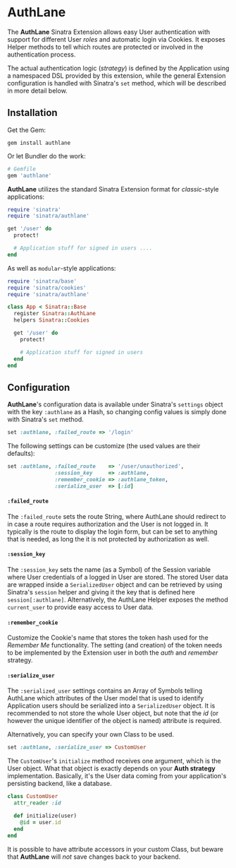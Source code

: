 # AuthLane

The **AuthLane** Sinatra Extension allows easy User authentication with support for different User *roles* and automatic login via Cookies. It exposes Helper methods to tell which routes are protected or involved in the authentication process.

The actual authentication logic (*strategy*) is defined by the Application using a namespaced DSL provided by this extension, while the general Extension configuration is handled with Sinatra's `set` method, which will be described in more detail below.

## Installation

Get the Gem:

```
gem install authlane
```

Or let Bundler do the work:

``` ruby
# Gemfile
gem 'authlane'
```

**AuthLane** utilizes the standard Sinatra Extension format for *classic*-style applications:

``` ruby
require 'sinatra'
require 'sinatra/authlane'

get '/user' do
  protect!

  # Application stuff for signed in users ....
end
```

As well as `modular`-style applications:

``` ruby
require 'sinatra/base'
require 'sinatra/cookies'
require 'sinatra/authlane'

class App < Sinatra::Base
  register Sinatra::AuthLane
  helpers Sinatra::Cookies

  get '/user' do
    protect!

    # Application stuff for signed in users
  end
end
```

## Configuration

**AuthLane**'s configuration data is available under Sinatra's `settings` object with the key `:authlane` as a Hash, so changing config values is simply done with Sinatra's `set` method.

``` ruby
set :authlane, :failed_route => '/login'
```

The following settings can be customize (the used values are their defaults):

``` ruby
set :authlane, :failed_route    => '/user/unauthorized',
               :session_key     => :authlane,
               :remember_cookie => :authlane_token,
               :serialize_user  => [:id]
```

#### `:failed_route`

The `:failed_route` sets the route String, where AuthLane should redirect to in case a route requires authorization and the User is not logged in. It typically is the route to display the login form, but can be set to anything that is needed, as long the it is not protected by authorization as well.

#### `:session_key`

The `:session_key` sets the name (as a Symbol) of the Session variable where User credentials of a logged in User are stored. The stored User data are wrapped inside a `SerializedUser` object and can be retrieved by using Sinatra's `session` helper and giving it the key that is defined here `session[:authlane]`. Alternatively, the AuthLane Helper exposes the method `current_user` to provide easy access to User data.

#### `:remember_cookie`

Customize the Cookie's name that stores the token hash used for the *Remember Me* functionality. The setting (and creation) of the token needs to be implemented by the Extension user in both the *auth* and *remember* strategy.

#### `:serialize_user`

The `:serialized_user` settings contains an Array of Symbols telling AuthLane which attributes of the User model that is used to identify Application users should be serialized into a `SerializedUser` object. It is recommended to not store the whole User object, but note that the *id* (or however the unique identifier of the object is named) attribute is required.

Alternatively, you can specify your own Class to be used.

``` ruby
set :authlane, :serialize_user => CustomUser
```

The `CustomUser`'s `initialize` method receives one argument, which is the User object. What that object is exactly depends on your **Auth strategy** implementation. Basically, it's the User data coming from your application's persisting backend, like a database.

``` ruby
class CustomUser
  attr_reader :id

  def initialize(user)
    @id = user.id
  end
end
```

It is possible to have attribute accessors in your custom Class, but beware that **AuthLane** will *not* save changes back to your backend.
